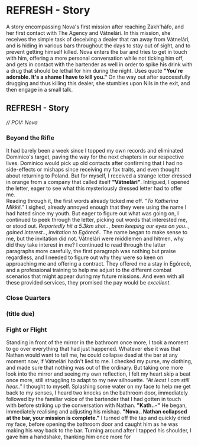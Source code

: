 # REFRESH - Story
A story encompassing Nova's first mission after reaching Zakh'háfo, and her first contact with The Agency and Vátnelári. In this mission, she receives the simple task of deceiving a dealer that ran away from Vátnelári, and is hiding in various bars throughout the days to stay out of sight, and to prevent getting himself killed. Nova enters the bar and tries to get in touch with him, offering a more personal conversation while not ticking him off, and gets in contact with the bartender as well in order to spike his drink with a drug that should be lethal for him during the night. Uses quote **"You're adorable. It's a shame I have to kill you."** On the way out after successfully drugging and thus killing this dealer, she stumbles upon Nils in the exit, and then engage in a small talk.

## REFRESH - Story
*// POV: Nova* 
### Beyond the Rifle
It had barely been a week since I topped my own records and eliminated Dominico's target, paving the way for the next chapters in our respective lives. Dominico would pick up old contacts after confirming that I had no side-effects or mishaps since receiving my fox traits, and even thought about returning to Poland. But for myself, I received a strange letter dressed in orange from a company that called itself **"Vátnelári"**. Intrigued, I opened the letter, eager to see what this mysteriously dressed letter had to offer me. \
Reading through it, the first words already ticked me off. *"To Katherina Mikkë."* I sighed, already annoyed enough that they were using the name I had hated since my youth. But eager to figure out what was going on, I continued to peek through the letter, picking out words that interested me, or stood out. *Reportedly hit a 5.3km shot..*, *been keeping our eyes on you..*, *gained interest..*, *invitation to Egórecë..* The name began to make sense to me, but the invitation did not. Vátnelári were middlemen and hitmen, why did they take interest in me? I continued to read through the latter paragraphs more carefully, the first paragraph was nothing but praise regardless, and I needed to figure out why they were so keen on approaching me and offering a contract. They offered me a stay in Egórecë, and a professional training to help me adjust to the different combat scenarios that might appear during my future missions. And even with all these provided services, they promised the pay would be *excellent*.




### Close Quarters

### (title due)

### Fight or Flight
Standing in front of the mirror in the bathroom once more, I took a moment to go over everything that had just happened. Whatever else it was that Nathan would want to tell me, he could collapse dead at the bar at any moment now, if Vátnelári hadn't lied to me. I checked my purse, my clothing, and made sure that nothing was out of the ordinary. But taking one more look into the mirror and seeing my own reflection, I felt my heart skip a beat once more, still struggling to adapt to my new silhouette. *"At least I can still hear.."* I thought to myself. Splashing some water on my face to help me get back to my senses, I heard two knocks on the bathroom door, immediately followed by the familiar voice of the bartender that I had gotten in touch with before striking up the conversation with Nathan. **"Kath..-"** He began, immediately realising and adjusting his mishap. **"Nova.. Nathan collapsed at the bar, your mission is complete."** I turned off the tap and quickly dried my face, before opening the bathroom door and caught him as he was making his way back to the bar. Turning around after I tapped his shoulder, I gave him a handshake, thanking him once more for